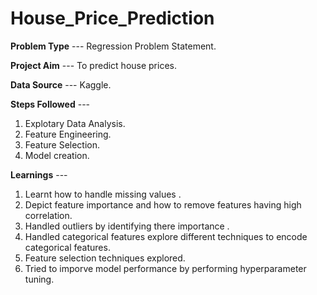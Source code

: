 # House_Price_Prediction

**Problem Type** --- Regression Problem Statement.

**Project Aim** --- To predict house prices.

**Data Source** --- Kaggle.

**Steps Followed** --- 
1. Explotary Data Analysis.
2. Feature Engineering.
3. Feature Selection.
4. Model creation. 

**Learnings** --- 
1. Learnt how to handle missing values .
2. Depict feature importance and how to remove features having high correlation.
3. Handled outliers by identifying  there importance .
4. Handled categorical features explore different techniques to encode categorical features.
5. Feature selection techniques explored.
6. Tried to imporve model performance by performing hyperparameter tuning.




